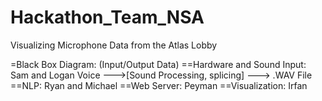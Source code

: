 Hackathon_Team_NSA
==================

Visualizing Microphone Data from the Atlas Lobby 

=Black Box Diagram: (Input/Output Data)
==Hardware and Sound Input: Sam and Logan
Voice --->[Sound Processing, splicing] ---> .WAV File
==NLP: Ryan and Michael
==Web Server: Peyman
==Visualization: Irfan